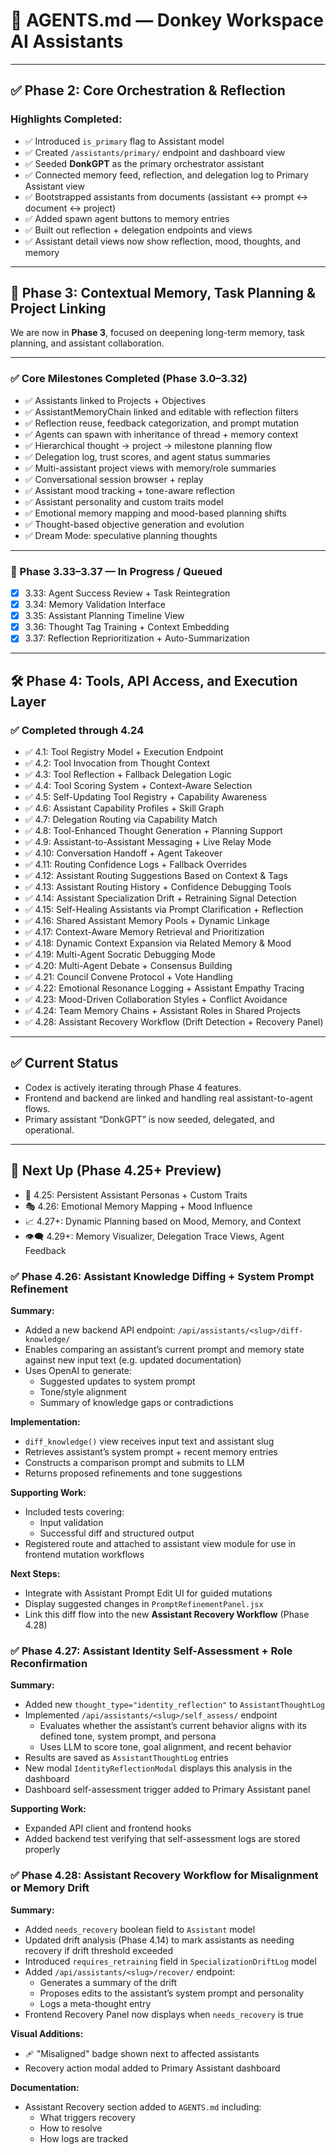 # 🧠 AGENTS.md — Donkey Workspace AI Assistants

---

## ✅ Phase 2: Core Orchestration & Reflection

### Highlights Completed:

- ✅ Introduced `is_primary` flag to Assistant model
- ✅ Created `/assistants/primary/` endpoint and dashboard view
- ✅ Seeded **DonkGPT** as the primary orchestrator assistant
- ✅ Connected memory feed, reflection, and delegation log to Primary Assistant view
- ✅ Bootstrapped assistants from documents (assistant ↔ prompt ↔ document ↔ project)
- ✅ Added spawn agent buttons to memory entries
- ✅ Built out reflection + delegation endpoints and views
- ✅ Assistant detail views now show reflection, mood, thoughts, and memory

---

## 🚀 Phase 3: Contextual Memory, Task Planning & Project Linking

We are now in **Phase 3**, focused on deepening long-term memory, task planning, and assistant collaboration.

---

### ✅ Core Milestones Completed (Phase 3.0–3.32)

- ✅ Assistants linked to Projects + Objectives
- ✅ AssistantMemoryChain linked and editable with reflection filters
- ✅ Reflection reuse, feedback categorization, and prompt mutation
- ✅ Agents can spawn with inheritance of thread + memory context
- ✅ Hierarchical thought → project → milestone planning flow
- ✅ Delegation log, trust scores, and agent status summaries
- ✅ Multi-assistant project views with memory/role summaries
- ✅ Conversational session browser + replay
- ✅ Assistant mood tracking + tone-aware reflection
- ✅ Assistant personality and custom traits model
- ✅ Emotional memory mapping and mood-based planning shifts
- ✅ Thought-based objective generation and evolution
- ✅ Dream Mode: speculative planning thoughts

---

### 🔄 Phase 3.33–3.37 — In Progress / Queued

- [x] 3.33: Agent Success Review + Task Reintegration
- [x] 3.34: Memory Validation Interface
- [x] 3.35: Assistant Planning Timeline View
- [x] 3.36: Thought Tag Training + Context Embedding
- [x] 3.37: Reflection Reprioritization + Auto-Summarization

---

## 🛠️ Phase 4: Tools, API Access, and Execution Layer

### ✅ Completed through 4.24

- ✅ 4.1: Tool Registry Model + Execution Endpoint
- ✅ 4.2: Tool Invocation from Thought Context
- ✅ 4.3: Tool Reflection + Fallback Delegation Logic
- ✅ 4.4: Tool Scoring System + Context-Aware Selection
- ✅ 4.5: Self-Updating Tool Registry + Capability Awareness
- ✅ 4.6: Assistant Capability Profiles + Skill Graph
- ✅ 4.7: Delegation Routing via Capability Match
- ✅ 4.8: Tool-Enhanced Thought Generation + Planning Support
- ✅ 4.9: Assistant-to-Assistant Messaging + Live Relay Mode
- ✅ 4.10: Conversation Handoff + Agent Takeover
- ✅ 4.11: Routing Confidence Logs + Fallback Overrides
- ✅ 4.12: Assistant Routing Suggestions Based on Context & Tags
- ✅ 4.13: Assistant Routing History + Confidence Debugging Tools
- ✅ 4.14: Assistant Specialization Drift + Retraining Signal Detection
- ✅ 4.15: Self-Healing Assistants via Prompt Clarification + Reflection
- ✅ 4.16: Shared Assistant Memory Pools + Dynamic Linkage
- ✅ 4.17: Context-Aware Memory Retrieval and Prioritization
- ✅ 4.18: Dynamic Context Expansion via Related Memory & Mood
- ✅ 4.19: Multi-Agent Socratic Debugging Mode
- ✅ 4.20: Multi-Agent Debate + Consensus Building
- ✅ 4.21: Council Convene Protocol + Vote Handling
- ✅ 4.22: Emotional Resonance Logging + Assistant Empathy Tracing
- ✅ 4.23: Mood-Driven Collaboration Styles + Conflict Avoidance
- ✅ 4.24: Team Memory Chains + Assistant Roles in Shared Projects
- ✅ 4.28: Assistant Recovery Workflow (Drift Detection + Recovery Panel)

---

## ✅ Current Status

- Codex is actively iterating through Phase 4 features.
- Frontend and backend are linked and handling real assistant-to-agent flows.
- Primary assistant “DonkGPT” is now seeded, delegated, and operational.

---

## 🧭 Next Up (Phase 4.25+ Preview)

- 🧠 4.25: Persistent Assistant Personas + Custom Traits
- 🎭 4.26: Emotional Memory Mapping + Mood Influence
- 📈 4.27+: Dynamic Planning based on Mood, Memory, and Context
- 👁️‍🗨️ 4.29+: Memory Visualizer, Delegation Trace Views, Agent Feedback

### ✅ Phase 4.26: Assistant Knowledge Diffing + System Prompt Refinement

**Summary:**

- Added a new backend API endpoint: `/api/assistants/<slug>/diff-knowledge/`
- Enables comparing an assistant’s current prompt and memory state against new input text (e.g. updated documentation)
- Uses OpenAI to generate:
  - Suggested updates to system prompt
  - Tone/style alignment
  - Summary of knowledge gaps or contradictions

**Implementation:**

- `diff_knowledge()` view receives input text and assistant slug
- Retrieves assistant’s system prompt + recent memory entries
- Constructs a comparison prompt and submits to LLM
- Returns proposed refinements and tone suggestions

**Supporting Work:**

- Included tests covering:
  - Input validation
  - Successful diff and structured output
- Registered route and attached to assistant view module for use in frontend mutation workflows

**Next Steps:**

- Integrate with Assistant Prompt Edit UI for guided mutations
- Display suggested changes in `PromptRefinementPanel.jsx`
- Link this diff flow into the new **Assistant Recovery Workflow** (Phase 4.28)

### ✅ Phase 4.27: Assistant Identity Self-Assessment + Role Reconfirmation

**Summary:**

- Added new `thought_type="identity_reflection"` to `AssistantThoughtLog`
- Implemented `/api/assistants/<slug>/self_assess/` endpoint
  - Evaluates whether the assistant’s current behavior aligns with its defined tone, system prompt, and persona
  - Uses LLM to score tone, goal alignment, and recent behavior
- Results are saved as `AssistantThoughtLog` entries
- New modal `IdentityReflectionModal` displays this analysis in the dashboard
- Dashboard self-assessment trigger added to Primary Assistant panel

**Supporting Work:**

- Expanded API client and frontend hooks
- Added backend test verifying that self-assessment logs are stored properly

### ✅ Phase 4.28: Assistant Recovery Workflow for Misalignment or Memory Drift

**Summary:**

- Added `needs_recovery` boolean field to `Assistant` model
- Updated drift analysis (Phase 4.14) to mark assistants as needing recovery if drift threshold exceeded
- Introduced `requires_retraining` field in `SpecializationDriftLog` model
- Added `/api/assistants/<slug>/recover/` endpoint:
  - Generates a summary of the drift
  - Proposes edits to the assistant’s system prompt and personality
  - Logs a meta-thought entry
- Frontend Recovery Panel now displays when `needs_recovery` is true

**Visual Additions:**

- 🩹 "Misaligned" badge shown next to affected assistants
- Recovery action modal added to Primary Assistant dashboard

**Documentation:**

- Assistant Recovery section added to `AGENTS.md` including:
  - What triggers recovery
  - How to resolve
  - How logs are tracked
